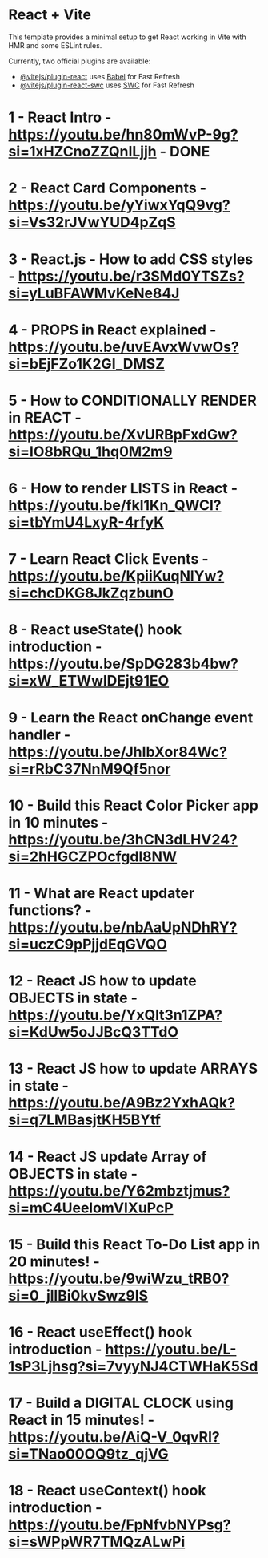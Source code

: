 # React + Vite

This template provides a minimal setup to get React working in Vite with HMR and some ESLint rules.

Currently, two official plugins are available:

-   [@vitejs/plugin-react](https://github.com/vitejs/vite-plugin-react/blob/main/packages/plugin-react/README.md) uses [Babel](https://babeljs.io/) for Fast Refresh
-   [@vitejs/plugin-react-swc](https://github.com/vitejs/vite-plugin-react-swc) uses [SWC](https://swc.rs/) for Fast Refresh

# 1 - React Intro - https://youtu.be/hn80mWvP-9g?si=1xHZCnoZZQnILjjh - DONE

# 2 - React Card Components - https://youtu.be/yYiwxYqQ9vg?si=Vs32rJVwYUD4pZqS

# 3 - React.js - How to add CSS styles - https://youtu.be/r3SMd0YTSZs?si=yLuBFAWMvKeNe84J

# 4 - PROPS in React explained - https://youtu.be/uvEAvxWvwOs?si=bEjFZo1K2GI_DMSZ

# 5 - How to CONDITIONALLY RENDER in REACT - https://youtu.be/XvURBpFxdGw?si=IO8bRQu_1hq0M2m9

# 6 - How to render LISTS in React - https://youtu.be/fkl1Kn_QWCI?si=tbYmU4LxyR-4rfyK

# 7 - Learn React Click Events - https://youtu.be/KpiiKuqNlYw?si=chcDKG8JkZqzbunO

# 8 - React useState() hook introduction - https://youtu.be/SpDG283b4bw?si=xW_ETWwlDEjt91EO

# 9 - Learn the React onChange event handler - https://youtu.be/JhIbXor84Wc?si=rRbC37NnM9Qf5nor

# 10 - Build this React Color Picker app in 10 minutes - https://youtu.be/3hCN3dLHV24?si=2hHGCZPOcfgdl8NW

# 11 - What are React updater functions? - https://youtu.be/nbAaUpNDhRY?si=uczC9pPjjdEqGVQO

# 12 - React JS how to update OBJECTS in state - https://youtu.be/YxQlt3n1ZPA?si=KdUw5oJJBcQ3TTdO

# 13 - React JS how to update ARRAYS in state - https://youtu.be/A9Bz2YxhAQk?si=q7LMBasjtKH5BYtf

# 14 - React JS update Array of OBJECTS in state - https://youtu.be/Y62mbztjmus?si=mC4UeelomVIXuPcP

# 15 - Build this React To-Do List app in 20 minutes! - https://youtu.be/9wiWzu_tRB0?si=0_jllBi0kvSwz9lS

# 16 - React useEffect() hook introduction - https://youtu.be/L-1sP3Ljhsg?si=7vyyNJ4CTWHaK5Sd

# 17 - Build a DIGITAL CLOCK using React in 15 minutes! - https://youtu.be/AiQ-V_0qvRI?si=TNao00OQ9tz_qjVG

# 18 - React useContext() hook introduction - https://youtu.be/FpNfvbNYPsg?si=sWPpWR7TMQzALwPi
